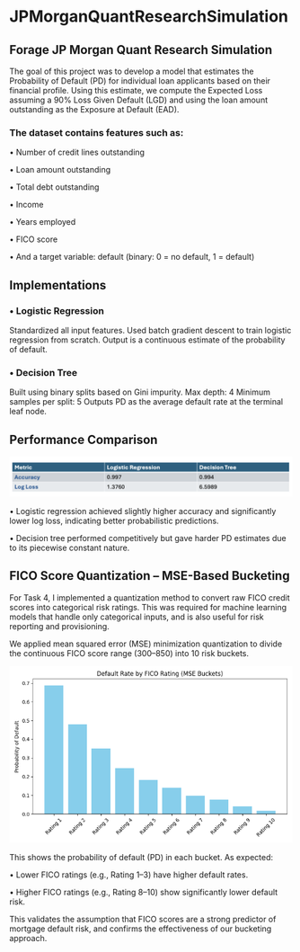 # JPMorganQuantResearchSimulation

## Forage JP Morgan Quant Research Simulation

The goal of this project was to develop a model that estimates the Probability of Default (PD) for individual loan applicants based on their financial profile. Using this estimate, we compute the Expected Loss assuming a 90% Loss Given Default (LGD) and using the loan amount outstanding as the Exposure at Default (EAD).

### The dataset contains features such as:
  • Number of credit lines outstanding
  
  • Loan amount outstanding
  
  • Total debt outstanding
  
  • Income
  
  • Years employed
  
  • FICO score
  
  • And a target variable: default (binary: 0 = no default, 1 = default)

## Implementations

### • Logistic Regression
Standardized all input features.
Used batch gradient descent to train logistic regression from scratch.
Output is a continuous estimate of the probability of default.

### • Decision Tree 
Built using binary splits based on Gini impurity.
Max depth: 4
Minimum samples per split: 5
Outputs PD as the average default rate at the terminal leaf node.

## Performance Comparison

![Task Two Performance](Task2Performance.png)

• Logistic regression achieved slightly higher accuracy and significantly lower log loss, indicating better probabilistic predictions.

• Decision tree performed competitively but gave harder PD estimates due to its piecewise constant nature.

## FICO Score Quantization – MSE-Based Bucketing

For Task 4, I implemented a quantization method to convert raw FICO credit scores into categorical risk ratings. This was required for machine learning models that handle only categorical inputs, and is also useful for risk reporting and provisioning.

We applied mean squared error (MSE) minimization quantization to divide the continuous FICO score range (300–850) into 10 risk buckets.

![Task Four Output](Task4.png)

This shows the probability of default (PD) in each bucket. As expected:

• Lower FICO ratings (e.g., Rating 1–3) have higher default rates.

• Higher FICO ratings (e.g., Rating 8–10) show significantly lower default risk.

This validates the assumption that FICO scores are a strong predictor of mortgage default risk, and confirms the effectiveness of our bucketing approach.





